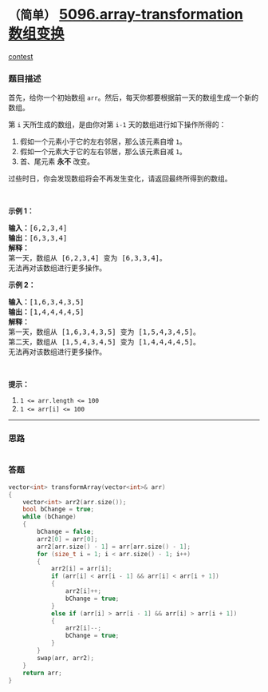 # `（简单）` [5096.array-transformation 数组变换](https://leetcode-cn.com/problems/array-transformation/)

[contest](https://leetcode-cn.com/contest/biweekly-contest-12/problems/array-transformation/)

### 题目描述
<p>首先，给你一个初始数组 <code>arr</code>。然后，每天你都要根据前一天的数组生成一个新的数组。</p>

<p>第&nbsp;<code>i</code>&nbsp;天所生成的数组，是由你对第&nbsp;<code>i-1</code>&nbsp;天的数组进行如下操作所得的：</p>

<ol>
	<li>假如一个元素小于它的左右邻居，那么该元素自增 <code>1</code>。</li>
	<li>假如一个元素大于它的左右邻居，那么该元素自减 <code>1</code>。</li>
	<li>首、尾元素 <strong>永不</strong>&nbsp;改变。</li>
</ol>

<p>过些时日，你会发现数组将会不再发生变化，请返回最终所得到的数组。</p>

<p>&nbsp;</p>

<p><strong>示例 1：</strong></p>

<pre><strong>输入：</strong>[6,2,3,4]
<strong>输出：</strong>[6,3,3,4]
<strong>解释：</strong>
第一天，数组从 [6,2,3,4] 变为 [6,3,3,4]。
无法再对该数组进行更多操作。
</pre>

<p><strong>示例 2：</strong></p>

<pre><strong>输入：</strong>[1,6,3,4,3,5]
<strong>输出：</strong>[1,4,4,4,4,5]
<strong>解释：</strong>
第一天，数组从 [1,6,3,4,3,5] 变为 [1,5,4,3,4,5]。
第二天，数组从 [1,5,4,3,4,5] 变为 [1,4,4,4,4,5]。
无法再对该数组进行更多操作。
</pre>

<p>&nbsp;</p>

<p><strong>提示：</strong></p>

<ol>
	<li><code>1 &lt;= arr.length &lt;= 100</code></li>
	<li><code>1 &lt;= arr[i] &lt;= 100</code></li>
</ol>

            

---
### 思路
```
```



### 答题
``` C++
vector<int> transformArray(vector<int>& arr) 
{
	vector<int> arr2(arr.size());
	bool bChange = true;
	while (bChange)
	{
		bChange = false;
		arr2[0] = arr[0];
		arr2[arr.size() - 1] = arr[arr.size() - 1];
		for (size_t i = 1; i < arr.size() - 1; i++)
		{
			arr2[i] = arr[i];
			if (arr[i] < arr[i - 1] && arr[i] < arr[i + 1])
			{
				arr2[i]++;
				bChange = true;
			}
			else if (arr[i] > arr[i - 1] && arr[i] > arr[i + 1])
			{
				arr2[i]--;
				bChange = true;
			}
		}
		swap(arr, arr2);
	}
	return arr;
}
```




